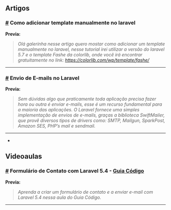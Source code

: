 ## Artigos

### [#](https://medium.com/@mauriciorodrigues_74512/como-adicionar-template-manualmente-no-laravel-e187493ee740) Como adicionar template manualmente no laravel

**Previa:**
> *Olá galerinha nesse artigo quero mostar como adicionar um template manualmente no laravel, 
nesse tutorial irei utilizar a versão do laravel 5.7 e o template Fashe da colorlib, onde você 
irá encontrar gratuitamente no link: https://colorlib.com/wp/template/fashe/*
---------------------

### [#](https://blog.especializati.com.br/envio-de-e-mails-no-laravel/) Envio de E-mails no Laravel

**Previa:**
> *Sem dúvidas algo que praticamente toda aplicação precisa fazer hora ou outra é enviar e-mails, esse é um recurso fundamental para a maioria das aplicações. O Laravel fornece uma simples implementação de envios de e-mails, graças a biblioteca SwiftMailer, que provê diversos tipos de drivers como: SMTP, Mailgun, SparkPost, Amazon SES, PHP’s mail e sendmail.*

---------------------
*

## Videoaulas

### [#](https://www.youtube.com/watch?v=VMq9licFYqk) Formulário de Contato com Laravel 5.4 - [Guia Código](https://www.youtube.com/channel/UCot7SYG8mCagiQ_OUvHdnqg)

**Previa:**
> *Aprenda a criar um formulário de contato e a enviar e-mail com Laravel 5.4 nessa aula do Guia Código.*
---------------------
